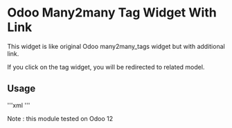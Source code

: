 # Odoo Many2many Tag Widget With Link

This widget is like original Odoo many2many_tags widget but with additional link.

If you click on the tag widget, you will be redirected to related model.

## Usage

'''xml
<field name="employee_ids" widget="many2many_tags_link" />
''' 


Note : this module tested on Odoo 12